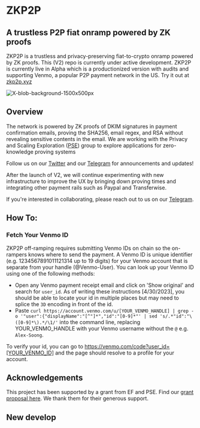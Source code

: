 # ZKP2P

## A trustless P2P fiat onramp powered by ZK proofs

ZKP2P is a trustless and privacy-preserving fiat-to-crypto onramp powered by ZK proofs. This (V2) repo is currently under active development. ZKP2P is currently live in Alpha which is a productionized version with audits and supporting Venmo, a popular P2P payment network in the US. Try it out at [zkp2p.xyz](https://zkp2p.xyz/)

![X-blob-background-1500x500px](https://github.com/zkp2p/zk-p2p/assets/6797244/65e8ae36-eb8b-4b53-85e9-fa0801bafcf0)



## Overview
The network is powered by ZK proofs of DKIM signatures in payment confirmation emails, proving the SHA256, email regex, and RSA without revealing sensitive contents in the email. We are working with the Privacy and Scaling Exploration ([PSE](https://pse.dev/projects/zkp2p)) group to explore applications for zero-knowledge proving systems

Follow us on our [Twitter](https://twitter.com/zkp2p) and our [Telegram](https://t.me/+XDj9FNnW-xs5ODNl) for announcements and updates!

After the launch of V2, we will continue experimenting with new infrastructure to improve the UX by bringing down proving times and integrating other payment rails such as Paypal and Transferwise.

If you're interested in collaborating, please reach out to us on our [Telegram](https://t.me/+XDj9FNnW-xs5ODNl).

## How To:

### Fetch Your Venmo ID
ZKP2P off-ramping requires submitting Venmo IDs on chain so the on-rampers knows where to send the payment. A Venmo ID is unique identifier (e.g. 1234567891011121314 up to 19 digits) for your Venmo account that is separate from your handle (@Venmo-User). You can look up your Venmo ID using one of the following methods:

- Open any Venmo payment receipt email and click on 'Show original' and search for `user_id`. As of writing these instructions [4/30/2023], you should be able to locate your id in multiple places but may need to splice the `3D` encoding in front of the id.
- Paste `curl https://account.venmo.com/u/[YOUR_VENMO_HANDLE] | grep -o '"user":{"displayName":"[^"]*","id":"[0-9]*"' | sed 's/.*"id":"\([0-9]*\).*/\1/'` into the command line, replacing YOUR_VENMO_HANDLE with your Venmo username without the `@` e.g. `Alex-Soong`.

To verify your id, you can go to https://venmo.com/code?user_id=[YOUR_VENMO_ID] and the page should resolve to a profile for your account.

## Acknowledgements
This project has been supported by a grant from EF and PSE. Find our [grant proposal here](https://hackmd.io/R0QW7X4UQCSsZ4X8pFergg). We thank them for their generous support.

## New develop